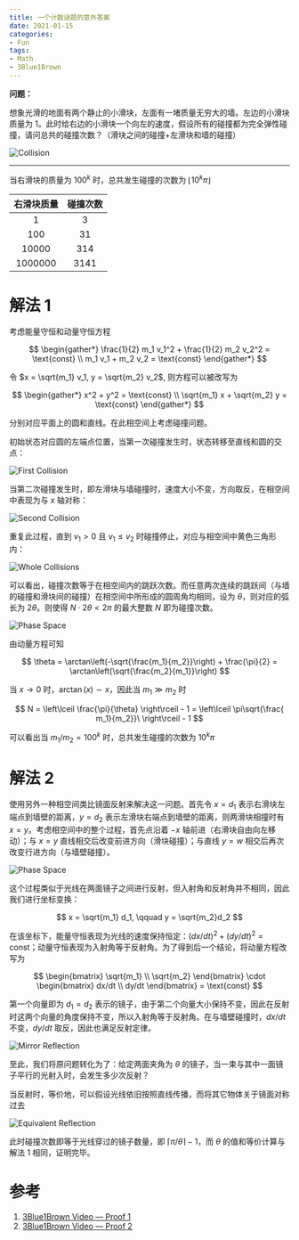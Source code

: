 ```yaml
---
title: 一个计数谜题的意外答案
date: 2021-01-15
categories:
- Fun
tags:
- Math
- 3Blue1Brown
---
```


**问题：**

想象光滑的地面有两个静止的小滑块，左面有一堵质量无穷大的墙。左边的小滑块质量为 $1$。此时给右边的小滑块一个向左的速度，假设所有的碰撞都为完全弹性碰撞，请问总共的碰撞次数？（滑块之间的碰撞+左滑块和墙的碰撞）

![Collision](https://i.imgur.com/43fJNPK.png)

---

当右滑块的质量为 $100^k$ 时，总共发生碰撞的次数为 $\lfloor 10^k \pi \rfloor$

| 右滑块质量 | 碰撞次数 |
| :--------: | :------: |
|     1      |    3     |
|    100     |    31    |
|   10000    |   314    |
|  1000000   |   3141   |

# 解法 1

考虑能量守恒和动量守恒方程

$$
\begin{gather*}
\frac{1}{2} m_1 v_1^2 + \frac{1}{2} m_2 v_2^2 = \text{const} \\
m_1 v_1 + m_2 v_2 = \text{const}
\end{gather*}
$$

令 $x = \sqrt{m_1} v_1, y = \sqrt{m_2} v_2$, 则方程可以被改写为

$$
\begin{gather*}
x^2 + y^2 = \text{const} \\
\sqrt{m_1} x + \sqrt{m_2} y = \text{const}
\end{gather*}
$$

分别对应平面上的圆和直线。在此相空间上考虑碰撞问题。

初始状态对应圆的左端点位置，当第一次碰撞发生时，状态转移至直线和圆的交点：

![First Collision](https://i.imgur.com/CfTvRae.png)

当第二次碰撞发生时，即左滑块与墙碰撞时，速度大小不变，方向取反，在相空间中表现为与 $x$ 轴对称：

![Second Collision](https://i.imgur.com/40TRGu1.png)

重复此过程，直到 $v_1 > 0$ 且 $v_1 \le v_2$ 时碰撞停止，对应与相空间中黄色三角形内：

![Whole Collisions](https://i.imgur.com/fSuobmK.png)

可以看出，碰撞次数等于在相空间内的跳跃次数。而任意两次连续的跳跃间（与墙的碰撞和滑块间的碰撞）在相空间中所形成的圆周角均相同，设为 $\theta$，则对应的弧长为 $2\theta$。则使得 $N\cdot 2\theta < 2\pi$ 的最大整数 $N$ 即为碰撞次数。

![Phase Space](https://i.imgur.com/l8KPfHr.png)

由动量方程可知

$$
\theta = \arctan\left(-\sqrt{\frac{m_1}{m_2}}\right) + \frac{\pi}{2} = \arctan\left(\sqrt{\frac{m_2}{m_1}}\right)
$$

当 $x \to 0$ 时，$\arctan(x) \sim x$，因此当 $m_1 \gg m_2$ 时

$$
N = \left\lceil \frac{\pi}{\theta} \right\rceil - 1 = \left\lceil \pi\sqrt{\frac{ m_1}{m_2}}\ \right\rceil - 1
$$

可以看出当 $m_1/m_2 = 100^k$ 时，总共发生碰撞的次数为 $10^k \pi$

# 解法 2

使用另外一种相空间类比镜面反射来解决这一问题。首先令 $x = d_1$ 表示右滑块左端点到墙壁的距离，$y = d_2$ 表示左滑块右端点到墙壁的距离，则两滑块相撞时有 $x=y$。考虑相空间中的整个过程，首先点沿着 $-x$ 轴前进（右滑块自由向左移动）；与 $x=y$ 直线相交后改变前进方向（滑块碰撞）；与直线 $y=w$ 相交后再次改变行进方向（与墙壁碰撞）。

![Phase Space](https://i.imgur.com/SeCuJrc.gif)

这个过程类似于光线在两面镜子之间进行反射，但入射角和反射角并不相同，因此我们进行坐标变换：

$$
x = \sqrt{m_1} d_1, \qquad y = \sqrt{m_2}d_2
$$

在该坐标下，能量守恒表现为光线的速度保持恒定：$(dx/dt)^2 + (dy/dt)^2 = \text{const}$；动量守恒表现为入射角等于反射角。为了得到后一个结论，将动量方程改写为

$$
\begin{bmatrix}
\sqrt{m_1} \\ \sqrt{m_2}
\end{bmatrix} \cdot
\begin{bmatrix}
dx/dt \\ dy/dt
\end{bmatrix} = \text{const}
$$

第一个向量即为 $d_1 = d_2$ 表示的镜子，由于第二个向量大小保持不变，因此在反射时这两个向量的角度保持不变，所以入射角等于反射角。在与墙壁碰撞时，$dx/dt$ 不变，$dy/dt$ 取反，因此也满足反射定律。

![Mirror Reflection](https://i.imgur.com/oSb6TT2.png)

至此，我们将原问题转化为了：给定两面夹角为 $\theta$ 的镜子，当一束与其中一面镜子平行的光射入时，会发生多少次反射？

当反射时，等价地，可以假设光线依旧按照直线传播，而将其它物体关于镜面对称过去

![Equivalent Reflection](https://i.imgur.com/FuJqGbC.png)

此时碰撞次数即等于光线穿过的镜子数量，即 $\lceil \pi/\theta \rceil - 1$，而 $\theta$ 的值和等价计算与解法 1 相同，证明完毕。

# 参考

1. [3Blue1Brown Video — Proof 1](https://youtu.be/jsYwFizhncE)
2. [3Blue1Brown Video — Proof 2](https://youtu.be/brU5yLm9DZM)
